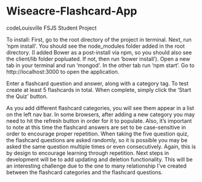 # Wiseacre-Flashcard-App
codeLouisville FSJS Student Project

To install:
First, go to the root directory of the project in terminal. Next, run ‘npm install'. You should see the node_modules folder added in the root directory. (I added Bower as a post-install via npm, so you should also see the client/lib folder popluated. If not, then run ‘bower install’).
Open a new tab in your terminal and run ‘mongod'. In the other tab run ‘npm start’. Go to http://localhost:3000 to open the application.

Enter a flashcard question and answer, along with a category tag. To test create at least 5 flashcards in total. When complete, simply click the ‘Start the Quiz’ button. 

As you add different flashcard categories, you will see them appear in a list on the left nav bar. In some browsers, after adding a new category you may need to hit the refresh button in order for it to populate. Also, it’s important to note at this time the flashcard answers are set to be case-sensitive in order to encourage proper repetition. When taking the five question quiz, the flashcard questions are asked randomly, so it is possible you may be asked the same question multiple times or even consecutively. Again, this is by design to encourage learning through repetition. Next steps in development will be to add updating and deletion functionality. This will be an interesting challenge due to the one to many relationship I’ve created between the flashcard categories and the flashcard questions. 


